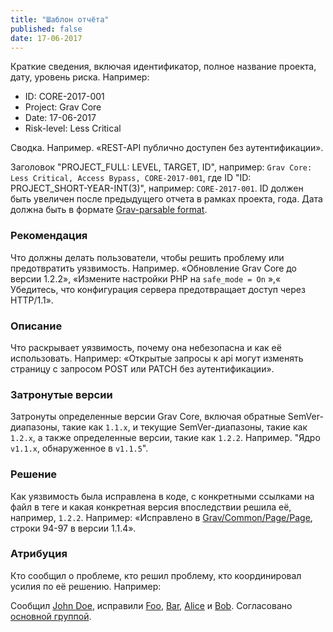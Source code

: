 ```yaml
---
title: "Шаблон отчёта"
published: false
date: 17-06-2017
---
```


Краткие сведения, включая идентификатор, полное название проекта, дату, уровень риска. Например:

- ID: CORE-2017-001
- Project: Grav Core
- Date: 17-06-2017
- Risk-level: Less Critical

Сводка. Например. «REST-API публично доступен без аутентификации».

Заголовок "PROJECT_FULL: LEVEL, TARGET, ID", например: `Grav Core: Less Critical, Access Bypass, CORE-2017-001`, где ID "ID: PROJECT_SHORT-YEAR-INT(3)", например: `CORE-2017-001`. ID должен быть увеличен после предыдущего отчета в рамках проекта, года. Дата должна быть в формате [Grav-parsable format](/content/headers#date).

### Рекомендация

Что должны делать пользователи, чтобы решить проблему или предотвратить уязвимость. Например. «Обновление Grav Core до версии 1.2.2», «Измените настройки PHP на `safe_mode = On` »,« Убедитесь, что конфигурация сервера предотвращает доступ через HTTP/1.1».

### Описание

Что раскрывает уязвимость, почему она небезопасна и как её использовать. Например: «Открытые запросы к api могут изменять страницу с запросом POST или PATCH без аутентификации».

### Затронутые версии

Затронуты определенные версии Grav Core, включая обратные SemVer-диапазоны, такие как `1.1.x`, и текущие SemVer-диапазоны, такие как `1.2.x`, а также определенные версии, такие как `1.2.2`. Например. "Ядро `v1.1.x`, обнаруженное в `v1.1.5`".

### Решение

Как уязвимость была исправлена ​​в коде, с конкретными ссылками на файл в теге и какая конкретная версия впоследствии решила её, например, `1.2.2`. Например: «Исправлено в [Grav/Common/Page/Page](https://github.com/getgrav/grav/blob/1.1.4/system/src/Grav/Common/Page/Page.php#L94-L97), строки 94-97 в версии 1.1.4».

### Атрибуция

Кто сообщил о проблеме, кто решил проблему, кто координировал усилия по её решению. Например:

Сообщил [John Doe](https://en.wikipedia.org/wiki/John_Doe), исправили [Foo](https://en.wikipedia.org/wiki/Placeholder_name#Computing), [Bar](https://en.wikipedia.org/wiki/Placeholder_name#Computing), [Alice](https://en.wikipedia.org/wiki/Placeholder_name#Computing) и [Bob](https://en.wikipedia.org/wiki/Placeholder_name#Computing). Согласовано [основной группой](https://getgrav.org/about).

